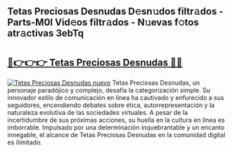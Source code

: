 ## Tetas Preciosas Desnudas D𝚎sn𝚞dos filtr𝚊dos - Parts-M0I Vid𝚎os filtr𝚊dos - N𝚞evas f𝚘tos atr𝚊ctivas 3ebTq

# <h2><a href="http://mbcuj0.tromn.icu/?c=Tetas+Preciosas+Desnudas">🔗👉👉👉 Tetas Preciosas Desnudas 🔗🔗</a></h2>

[![Tetas Preciosas Desnudas nuevo](https://i.imgur.com/pEAQMta.gif)](http://mbcuj0.tromn.icu/?c=Tetas+Preciosas+Desnudas)
Tetas Preciosas Desnudas, un personaje paradójico y complejo, desafía la categorización simple. Su innovador estilo de comunicación en línea ha cautivado y enfurecido a sus seguidores, encendiendo debates sobre ética, autorrepresentación y la naturaleza evolutiva de las sociedades virtuales. A pesar de la incertidumbre de sus próximas acciones, su huella en la cultura en línea es imborrable. Impulsado por una determinación inquebrantable y un encanto innegable, el alcance de Tetas Preciosas Desnudas en la comunidad digital es ilimitado.
